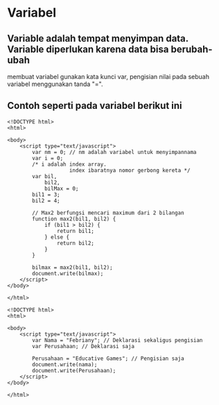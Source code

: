 # Variabel

## Variable adalah tempat menyimpan data. Variable diperlukan karena data bisa berubah-ubah

membuat variabel gunakan kata kunci var, pengisian nilai pada sebuah variabel menggunakan tanda "=".

## Contoh seperti pada variabel berikut ini

```
<!DOCTYPE html>
<html>

<body>
    <script type="text/javascript">
        var nm = 0; // nm adalah variabel untuk menyimpannama
        var i = 0;
        /* i adalah index array.
                    index ibaratnya nomor gerbong kereta */
        var bil,
            bil2,
            bilMax = 0;
        bil1 = 3;
        bil2 = 4;

        // Max2 berfungsi mencari maximum dari 2 bilangan
        function max2(bil1, bil2) {
            if (bil1 > bil2) {
                return bil1;
            } else {
                return bil2;
            }
        }

        bilmax = max2(bil1, bil2);
        document.write(bilmax);
    </script>
</body>

</html>
```

```
<!DOCTYPE html>
<html>

<body>
    <script type="text/javascript">
        var Nama = "Febriany"; // Deklarasi sekaligus pengisian
        var Perusahaan; // Deklarasi saja

        Perusahaan = "Educative Games"; // Pengisian saja
        document.write(nama);
        document.write(Perusahaan);
    </script>
</body>

</html>
```
